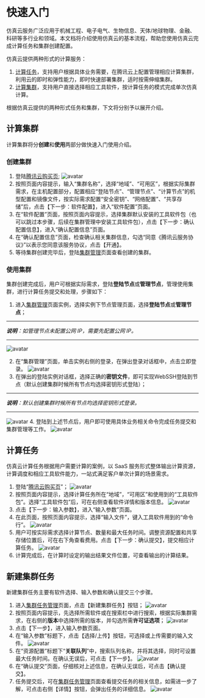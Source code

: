 # 快速入门

仿真云服务广泛应用于机械工程、电子电气、生物信息、天体/地球物理、金融、科研等多行业和领域。本文档将介绍使用仿真云的基本流程，帮助您使用仿真云完成计算任务和集群创建配置。

仿真云提供两种形式的计算服务：
1. [计算任务](https://buy.cloud.tencent.com/cloudsim/job)，支持用户根据具体业务需要，在腾讯云上配置管理相应计算集群，利用云的即时和弹性能力，即时快速部署集群，适时按需伸缩集群。
2. [计算集群](https://buy.cloud.tencent.com/cloudsim/cluster)，支持用户直接选择相应工具软件，按计算任务的模式完成单次仿真计算。

根据仿真云提供的两种形式任务和集群，下文将分别予以展开介绍。


## 计算集群
计算集群将分**创建**和**使用**两部分做快速入门使用介绍。

### 创建集群
1. 登陆[腾讯云购买页](https://buy.cloud.tencent.com/cloudsim/cluster);
![avatar](../images/30-0001.png)
2. 按照页面内容提示，输入“集群名称”，选择“地域”、“可用区”，根据实际集群需求，在主机配置部分，配置相应“登陆节点”、“管理节点”、“计算节点”的机型配置和镜像文件，按实际需求配置“安全密钥”、“网络配置”、“共享存储”后，点击【下一步：软件配置】，进入“软件配置”页面。
3. 在“软件配置”页面，按照页面内容提示，选择集群默认安装的工具软件包（也可以跳过本步骤，后续在集群管理中安装工具软件包），点击【下一步：确认配置信息】，进入“确认配置信息”页面。
4. 在“确认配置信息”页面，检查确认相关集群信息，勾选“同意《腾讯云服务协议》”以表示您同意该服务协议，点击【开通】。
5. 等待集群创建完毕后，登陆[集群管理](http://pre.cloudsim.woa.com/cloudsim/cluster)页面查看创建的集群。


### 使用集群
集群创建完成后，用户可根据实际需求，登陆**登陆节点**或**管理节点**，管理使用集群，进行计算任务提交和处理，步骤如下：
1. 进入[集群管理](http://pre.cloudsim.woa.com/cloudsim/cluster)页面实例，选择实例下节点管理页面，选择**登陆节点**或**管理节点**； 
---

_**说明**：*如管理节点未配置公网 IP，需要先配置公网 IP。*_

---
![avatar](../images/30-0002.png)

2. 在“集群管理”页面，单击实例右侧的登录，在弹出登录对话框中，点击立即登录。
![avatar](../images/30-0003.png)
3. 在弹出的登陆实例对话框，选择正确的**密钥文件**，即可实现WebSSH登陆到节点（默认创建集群时候所有节点均选择密钥形式登陆）；
---

_**说明**：默认创建集群时候所有节点均选择密钥形式登录。_

---
![avatar](../images/30-0004.png)
4. 登陆到上述节点后，用户即可使用具体业务相关命令完成任务提交和集群管理等工作。
![avatar](../images/30-0005.png)


## 计算任务
仿真云计算任务根据用户需要计算的案例，以 SaaS 服务形式整体输出计算资源，计算调度和相应工具软件能力，一站式满足客户单次计算的场景需求。

1. 登陆“[腾讯云购买页](https://buy.cloud.tencent.com/cloudsim/job)”；
![avatar](../images/30-0006.png)
2. 按照页面内容提示，选择计算任务所在“地域”，“可用区”和使用到的“工具软件包”。选择“工具软件包”后，可在右侧查看软件详情和版本信息。
![avatar](../images/30-0007.png)
3. 点击【下一步：输入参数】，进入“输入参数”页面。
4. 在此页面，按照页面内容提示，选择“输入文件”，键入工具软件用到的“命令行”。
![avatar](../images/30-0008.png)
5. 用户可按实际需求选择计算节点、数量和最大任务时间。调整资源配置和共享存储位置后，可在右下角查看费用。点击【下一步：确认提交】，提交相应计算任务。
![avatar](../images/30-0009.png)
6. 计算完成后，在计算时设定的输出结果文件位置，可查看输出的计算结果。


## 新建集群任务
新建集群任务主要有软件选择、输入参数和确认提交三个步骤。
1.  进入[集群任务管理](http://pre.cloudsim.woa.com/cloudsim/cluster)页面，点击【新建集群任务】按钮；
![avatar](../images/30-0010.png)
2.  按照页面内容提示，先选择所需软件或在搜索栏中进行搜索，根据实际集群需求，在右侧的**版本**中选择所需的版本，并勾选所需**许可证选项**；
![avatar](../images/30-0011.png)
3.  点击【下一步】，进入输入参数页面。
4.  在“输入参数”标题下，点击【选择/上传】按钮，可选择或上传需要的输入文件。
![avatar](../images/30-0012.png)
5.   在“资源配置”标题下“**关联队列**”中，搜索队列名称，并将其选择，同时可设置最大任务时间。在确认无误后，可点击【下一步】。
![avatar](../images/30-0013.png)
6.  在“确认提交”页面，仔细核对上述信息，在确认无误后，可点击【确认提交】。
7.  任务提交后，可在[集群任务管理](http://pre.cloudsim.woa.com/cloudsim/cluster)页面查看提交任务的相关信息，如需进一步了解，可点击右侧【详情】按钮，会弹出任务的详细信息。
![avatar](../images/30-0014.png)